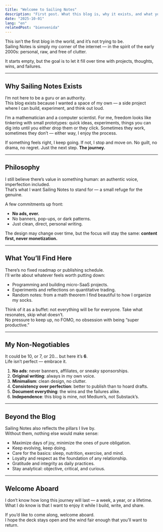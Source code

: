 ```yaml
---
title: "Welcome to Sailing Notes"
description: "First post. What this blog is, why it exists, and what you can expect."
date: "2025-10-01"
lang: "en"
relatedPost: "bienvenida"
---
```


This isn’t the first blog in the world, and it’s not trying to be.  
Sailing Notes is simply my corner of the internet — in the spirit of the early 2000s: personal, raw, and free of clutter.  

It starts empty, but the goal is to let it fill over time with projects, thoughts, wins, and failures.

---

## Why Sailing Notes Exists

I’m not here to be a guru or an authority.  
This blog exists because I wanted a space of my own — a side project where I can build, experiment, and think out loud.  

I’m a mathematician and a computer scientist. For me, freedom looks like tinkering with small prototypes: quick ideas, experiments, things you can dig into until you either drop them or they click. Sometimes they work, sometimes they don’t — either way, I enjoy the process.  

If something feels right, I keep going. If not, I stop and move on. No guilt, no drama, no regret. Just the next step. **The journey.**

---

## Philosophy

I still believe there’s value in something human: an authentic voice, imperfection included.  
That’s what I want Sailing Notes to stand for — a small refuge for the genuine.  

A few commitments up front:

- **No ads, ever.**  
- No banners, pop-ups, or dark patterns.  
- Just clean, direct, personal writing.  

The design may change over time, but the focus will stay the same: **content first, never monetization.**

---

## What You’ll Find Here

There’s no fixed roadmap or publishing schedule.  
I’ll write about whatever feels worth putting down:  

- Programming and building micro-SaaS projects.  
- Experiments and reflections on quantitative trading.  
- Random notes: from a math theorem I find beautiful to how I organize my socks.  

Think of it as a buffet: not everything will be for everyone. Take what resonates, skip what doesn’t.  
No pressure to keep up, no FOMO, no obsession with being “super productive.”  

---

## My Non-Negotiables

It could be 10, or 7, or 20… but here it’s **6**.  
Life isn’t perfect — embrace it.  

1. **No ads**: never banners, affiliates, or sneaky sponsorships.  
2. **Original writing**: always in my own voice.  
3. **Minimalism**: clean design, no clutter.  
4. **Consistency over perfection**: better to publish than to hoard drafts.  
5. **Document everything**: the wins and the failures alike.  
6. **Independence**: this blog is mine, not Medium’s, not Substack’s.  

---

## Beyond the Blog

Sailing Notes also reflects the pillars I live by.  
Without them, nothing else would make sense:  

- Maximize days of joy, minimize the ones of pure obligation.  
- Keep evolving, keep doing.  
- Care for the basics: sleep, nutrition, exercise, and mind.  
- Loyalty and respect as the foundation of any relationship.  
- Gratitude and integrity as daily practices.  
- Stay analytical: objective, critical, and curious.  

---

## Welcome Aboard

I don’t know how long this journey will last — a week, a year, or a lifetime.  
What I do know is that I want to enjoy it while I build, write, and share.  

If you’d like to come along, welcome aboard.  
I hope the deck stays open and the wind fair enough that you’ll want to return.  